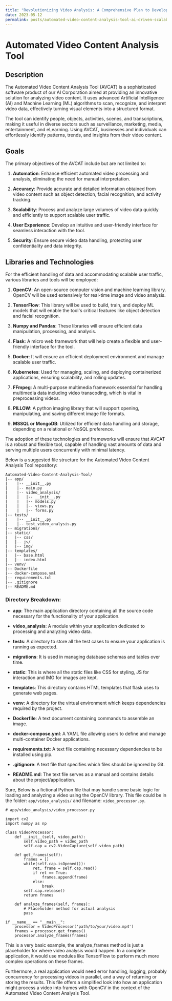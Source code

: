 ```yaml
---
title: "Revolutionizing Video Analysis: A Comprehensive Plan to Develop and Deploy a Scalable AI-Powered Automated Video Content Analysis Tool for High Traffic Scenarios"
date: 2023-05-12
permalink: posts/automated-video-content-analysis-tool-ai-driven-scalable-solution
---
```


# Automated Video Content Analysis Tool

## Description
The Automated Video Content Analysis Tool (AVCAT) is a sophisticated software product of our AI Corporation aimed at providing an innovative solution for analyzing video content. It uses advanced Artificial Intelligence (AI) and Machine Learning (ML) algorithms to scan, recognize, and interpret video data, effectively turning visual elements into a structured format. 

The tool can identify people, objects, activities, scenes, and transcriptions, making it useful in diverse sectors such as surveillance, marketing, media, entertainment, and eLearning. Using AVCAT, businesses and individuals can effortlessly identify patterns, trends, and insights from their video content.

## Goals
The primary objectives of the AVCAT include but are not limited to:

1. **Automation**: Enhance efficient automated video processing and analysis, eliminating the need for manual interpretation.

2. **Accuracy**: Provide accurate and detailed information obtained from video content such as object detection, facial recognition, and activity tracking.

3. **Scalability**: Process and analyze large volumes of video data quickly and efficiently to support scalable user traffic.

4. **User Experience**: Develop an intuitive and user-friendly interface for seamless interaction with the tool.

5. **Security**: Ensure secure video data handling, protecting user confidentiality and data integrity.

## Libraries and Technologies
For the efficient handling of data and accommodating scalable user traffic, various libraries and tools will be employed:

1. **OpenCV**: An open-source computer vision and machine learning library. OpenCV will be used extensively for real-time image and video analysis.

2. **TensorFlow**: This library will be used to build, train, and deploy ML models that will enable the tool's critical features like object detection and facial recognition.

3. **Numpy and Pandas**: These libraries will ensure efficient data manipulation, processing, and analysis.

4. **Flask**: A micro web framework that will help create a flexible and user-friendly interface for the tool.

5. **Docker**: It will ensure an efficient deployment environment and manage scalable user traffic.

6. **Kubernetes**: Used for managing, scaling, and deploying containerized applications, ensuring scalability, and rolling updates.

7. **FFmpeg**: A multi-purpose multimedia framework essential for handling multimedia data including video transcoding, which is vital in preprocessing videos.

8. **PILLOW**: A python imaging library that will support opening, manipulating, and saving different image file formats.

9. **MSSQL or MongoDB**: Utilized for efficient data handling and storage, depending on a relational or NoSQL preference.

The adoption of these technologies and frameworks will ensure that AVCAT is a robust and flexible tool, capable of handling vast amounts of data and serving multiple users concurrently with minimal latency.

Below is a suggested file structure for the Automated Video Content Analysis Tool repository:

```plaintext
Automated-Video-Content-Analysis-Tool/
|-- app/
|    |-- __init__.py
|    |-- main.py
|    |-- video_analysis/
|    |   |-- __init__.py
|    |   |-- models.py
|    |   |-- views.py
|    |   |-- forms.py
|-- tests/
|    |-- __init__.py
|    |-- test_video_analysis.py
|-- migrations/
|-- static/
|   |-- css/
|   |-- js/
|   |-- img/
|-- templates/
|   |-- base.html
|   |-- index.html
|-- venv/
|-- Dockerfile
|-- docker-compose.yml
|-- requirements.txt
|-- .gitignore
|-- README.md
``` 

### Directory Breakdown:

- **app**: The main application directory containing all the source code necessary for the functionality of your application.

- **video_analysis**: A module within your application dedicated to processing and analyzing video data.

- **tests**: A directory to store all the test cases to ensure your application is running as expected.

- **migrations**: It is used in managing database schemas and tables over time.

- **static**: This is where all the static files like CSS for styling, JS for interaction and IMG for images are kept.

- **templates**: This directory contains HTML templates that flask uses to generate web pages.

- **venv**: A directory for the virtual environment which keeps dependencies required by the project.

- **Dockerfile**: A text document containing commands to assemble an image.

- **docker-compose.yml**: A YAML file allowing users to define and manage multi-container Docker applications.

- **requirements.txt**: A text file containing necessary dependencies to be installed using pip.

- **.gitignore**: A text file that specifies which files should be ignored by Git.

- **README.md**: The text file serves as a manual and contains details about the project/application.


Sure, Below is a fictional Python file that may handle some basic logic for loading and analyzing a video using the OpenCV library. This file could be in the folder: `app/video_analysis/` and filename: `video_processor.py`.

```plaintext
# app/video_analysis/video_processor.py

import cv2
import numpy as np

class VideoProcessor:
    def __init__(self, video_path):
        self.video_path = video_path
        self.cap = cv2.VideoCapture(self.video_path)

    def get_frames(self):
        frames = []
        while(self.cap.isOpened()):
            ret, frame = self.cap.read()
            if ret == True:
                frames.append(frame)
            else: 
                break
        self.cap.release()
        return frames

    def analyze_frames(self, frames):
        # Placeholder method for actual analysis
        pass

if __name__ == "__main__":
    processor = VideoProcessor('path/to/your/video.mp4')
    frames = processor.get_frames()
    processor.analyze_frames(frames)
```

This is a very basic example, the analyze_frames method is just a placeholder for where video analysis would happen. In a complete application, it would use modules like TensorFlow to perform much more complex operations on these frames. 

Furthermore, a real application would need error handling, logging, probably concurrency for processing videos in parallel, and a way of returning or storing the results. This file offers a simplified look into how an application might process a video into frames with OpenCV in the context of the Automated Video Content Analysis Tool.

